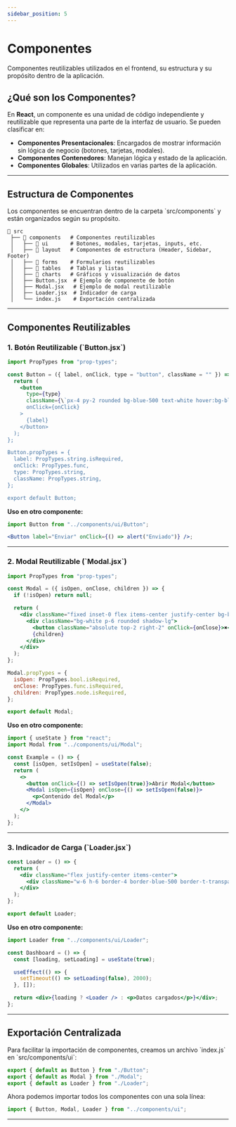 ```yaml
---
sidebar_position: 5
---
```


# Componentes

Componentes reutilizables utilizados en el frontend, su estructura y su propósito dentro de la aplicación.

## ¿Qué son los Componentes?

En **React**, un componente es una unidad de código independiente y reutilizable que representa una parte de la interfaz de usuario. Se pueden clasificar en:

- **Componentes Presentacionales**: Encargados de mostrar información sin lógica de negocio (botones, tarjetas, modales).
- **Componentes Contenedores**: Manejan lógica y estado de la aplicación.
- **Componentes Globales**: Utilizados en varias partes de la aplicación.

---

## Estructura de Componentes

Los componentes se encuentran dentro de la carpeta \`src/components\` y están organizados según su propósito.

```
📂 src
 ├── 📂 components   # Componentes reutilizables
 │   ├── 📂 ui       # Botones, modales, tarjetas, inputs, etc.
 │   ├── 📂 layout   # Componentes de estructura (Header, Sidebar, Footer)
 │   ├── 📂 forms    # Formularios reutilizables
 │   ├── 📂 tables   # Tablas y listas
 │   ├── 📂 charts   # Gráficos y visualización de datos
 │   ├── Button.jsx  # Ejemplo de componente de botón
 │   ├── Modal.jsx   # Ejemplo de modal reutilizable
 │   ├── Loader.jsx  # Indicador de carga
 │   └── index.js    # Exportación centralizada
```

---

## Componentes Reutilizables

### **1. Botón Reutilizable (\`Button.jsx\`)**

```jsx
import PropTypes from "prop-types";

const Button = ({ label, onClick, type = "button", className = "" }) => {
  return (
    <button
      type={type}
      className={\`px-4 py-2 rounded bg-blue-500 text-white hover:bg-blue-600 \${className}\`}
      onClick={onClick}
    >
      {label}
    </button>
  );
};

Button.propTypes = {
  label: PropTypes.string.isRequired,
  onClick: PropTypes.func,
  type: PropTypes.string,
  className: PropTypes.string,
};

export default Button;
```

**Uso en otro componente:**
```jsx
import Button from "../components/ui/Button";

<Button label="Enviar" onClick={() => alert("Enviado")} />;
```

---

### **2. Modal Reutilizable (\`Modal.jsx\`)**

```jsx
import PropTypes from "prop-types";

const Modal = ({ isOpen, onClose, children }) => {
  if (!isOpen) return null;

  return (
    <div className="fixed inset-0 flex items-center justify-center bg-black bg-opacity-50">
      <div className="bg-white p-6 rounded shadow-lg">
        <button className="absolute top-2 right-2" onClick={onClose}>✖</button>
        {children}
      </div>
    </div>
  );
};

Modal.propTypes = {
  isOpen: PropTypes.bool.isRequired,
  onClose: PropTypes.func.isRequired,
  children: PropTypes.node.isRequired,
};

export default Modal;
```

**Uso en otro componente:**
```jsx
import { useState } from "react";
import Modal from "../components/ui/Modal";

const Example = () => {
  const [isOpen, setIsOpen] = useState(false);
  return (
    <>
      <button onClick={() => setIsOpen(true)}>Abrir Modal</button>
      <Modal isOpen={isOpen} onClose={() => setIsOpen(false)}>
        <p>Contenido del Modal</p>
      </Modal>
    </>
  );
};
```

---

### **3. Indicador de Carga (\`Loader.jsx\`)**

```jsx
const Loader = () => {
  return (
    <div className="flex justify-center items-center">
      <div className="w-6 h-6 border-4 border-blue-500 border-t-transparent rounded-full animate-spin"></div>
    </div>
  );
};

export default Loader;
```

**Uso en otro componente:**
```jsx
import Loader from "../components/ui/Loader";

const Dashboard = () => {
  const [loading, setLoading] = useState(true);

  useEffect(() => {
    setTimeout(() => setLoading(false), 2000);
  }, []);

  return <div>{loading ? <Loader /> : <p>Datos cargados</p>}</div>;
};
```

---

## Exportación Centralizada

Para facilitar la importación de componentes, creamos un archivo \`index.js\` en \`src/components/ui\`:

```js
export { default as Button } from "./Button";
export { default as Modal } from "./Modal";
export { default as Loader } from "./Loader";
```

Ahora podemos importar todos los componentes con una sola línea:

```js
import { Button, Modal, Loader } from "../components/ui";
```

---
